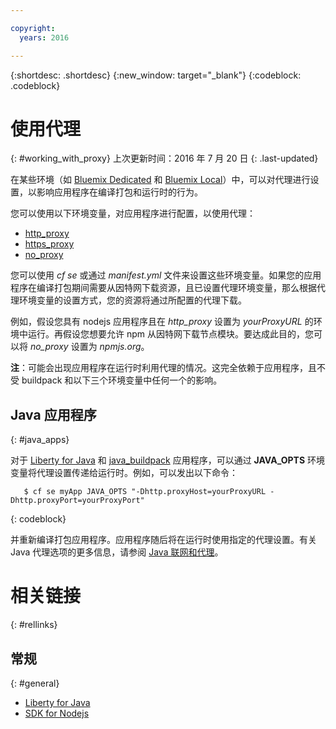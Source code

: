```yaml
---

copyright:
  years: 2016

---
```


{:shortdesc: .shortdesc}
{:new_window: target="_blank"}
{:codeblock: .codeblock}


# 使用代理
{: #working_with_proxy}
上次更新时间：2016 年 7 月 20 日
{: .last-updated}

在某些环境（如 [Bluemix Dedicated](/docs/dedicated/index.html#dedicated) 和 [Bluemix Local](/docs/local/index.html#local)）中，可以对代理进行设置，以影响应用程序在编译打包和运行时的行为。


您可以使用以下环境变量，对应用程序进行配置，以使用代理：
  * [http_proxy](https://docs.cloudfoundry.org/buildpacks/proxy-usage.html)
  * [https_proxy](https://docs.cloudfoundry.org/buildpacks/proxy-usage.html)
  * [no_proxy](http://www.gnu.org/software/wget/manual/html_node/Proxies.html)
  
您可以使用 *cf se* 或通过 *manifest.yml* 文件来设置这些环境变量。如果您的应用程序在编译打包期间需要从因特网下载资源，且已设置代理环境变量，那么根据代理环境变量的设置方式，您的资源将通过所配置的代理下载。
  

例如，假设您具有 nodejs 应用程序且在 *http_proxy* 设置为 *yourProxyURL* 的环境中运行。再假设您想要允许 npm 从因特网下载节点模块。要达成此目的，您可以将 *no_proxy* 设置为 *npmjs.org*。 

**注**：可能会出现应用程序在运行时利用代理的情况。这完全依赖于应用程序，且不受 buildpack 和以下三个环境变量中任何一个的影响。


## Java 应用程序
{: #java_apps}

对于 [Liberty for Java](/docs/runtimes/liberty/index.html) 和 [java_buildpack](/docs/runtimes/tomcat/index.html) 应用程序，可以通过 **JAVA_OPTS** 环境变量将代理设置传递给运行时。例如，可以发出以下命令： 
```
   $ cf se myApp JAVA_OPTS "-Dhttp.proxyHost=yourProxyURL -Dhttp.proxyPort=yourProxyPort"
```
{: codeblock}

并重新编译打包应用程序。应用程序随后将在运行时使用指定的代理设置。有关 Java 代理选项的更多信息，请参阅 [Java 联网和代理](https://docs.oracle.com/javase/8/docs/technotes/guides/net/proxies.html)。 

# 相关链接
{: #rellinks}
## 常规
{: #general}
* [Liberty for Java](/docs/runtimes/liberty/index.html)
* [SDK for Nodejs](/docs/runtimes/nodejs/index.html)
